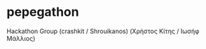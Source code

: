 # pepegathon
Hackathon Group (crashkit / Shrouikanos)
                (Χρήστος Κίτης / Ιωσήφ Μάλλιος)
